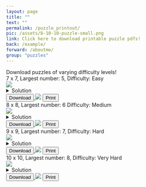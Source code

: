 ```yaml
---
layout: page
title: ""
text: ""
permalink: /puzzle_printout/
pic: /assets/8-10-10-puzzle-small.png
link: Click here to download printable puzzle pdfs!
back: /example/
forward: /aboutme/
group: "puzzles"
---
```

<div class="page-wrap8">
Download puzzles of varying difficulty levels! 
</div>


<div class="page-wrap2">7 x 7, Largest number: 5, Difficulty: Easy<br>
<img class="print_img" src="/assets/download-page/5-7-7.png">
<details markdown=block>
  <summary>Solution</summary>
  <img src="/assets/download-page/5-7-7-solved.png" class="bigger_img">
</details>
<a href="/assets/download-page/5-7-7-printout.png" download="/assets/download-page/5-7-7-printout.png">
    <button type="submit">Download</button>
</a>
<img class="hidden_img" src="/assets/download-page/5-7-7-printout.png">
<a href="#" onclick="printImage('/assets/download-page/5-7-7-printout.png'); return false;"><button>Print</button></a>
</div>

<div class="page-wrap2">8 x 8, Largest number: 6 Difficulty: Medium<br>
<img class="print_img" src="/assets/download-page/6-8-8.png">
<details markdown=block>
  <summary>Solution</summary>
  <img src="/assets/download-page/6-8-8-solved.png" class="bigger_img">
</details>
<a href="/assets/download-page/6-8-8-printout.png" download="/assets/download-page/6-8-8-printout.png">
    <button type="submit">Download</button>
</a>
<img class="hidden_img" src="/assets/download-page/6-8-8-printout.png">
<a href="#" onclick="printImage('/assets/download-page/6-8-8-printout.png'); return false;"><button>Print</button></a>
</div>

<div class="page-wrap2">9 x 9, Largest number: 7, Difficulty: Hard<br>
<img class="print_img" src="/assets/download-page/7-9-9.png">
<details markdown=block>
<summary markdown=span>Solution</summary>
![Bk logo](/assets/download-page/7-9-9-solved.png)
</details>
<a href="/assets/download-page/7-9-9-printout.png" download="/assets/download-page/7-9-9-printout.png">
    <button type="submit">Download</button>
</a>
<img class="hidden_img" src="/assets/download-page/7-9-9-printout.png">
<a href="#" onclick="printImage('/assets/download-page/7-9-9-printout.png'); return false;"><button>Print</button></a>
</div>

<div class="page-wrap2">10 x 10, Largest number: 8, Difficulty: Very Hard<br>
<img class="print_img" src="/assets/download-page/8-10-10.png">
<details markdown=block>
<summary markdown=span>Solution</summary>
![Bk logo](/assets/download-page/8-10-10-solved.png)
</details>
<a href="/assets/download-page/8-10-10-printout.png" download="/assets/download-page/8-10-10-printout.png">
    <button type="submit">Download</button>
</a>
<img class="hidden_img" src="/assets/download-page/8-10-10-printout.png">
<a href="#" onclick="printImage('/assets/download-page/8-10-10-printout.png'); return false;"><button>Print</button></a>
</div>
